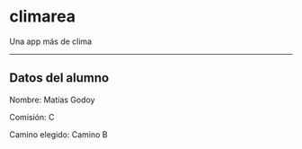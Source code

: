 # climarea
 Una app más de clima

 ---
 
## Datos del alumno

Nombre: Matías Godoy

Comisión: C

Camino elegido: Camino B